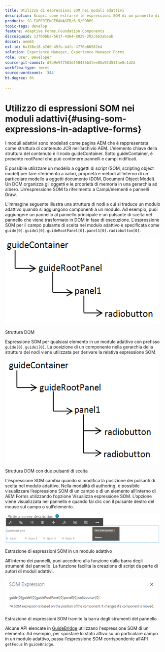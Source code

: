 ```yaml
---
title: Utilizzo di espressioni SOM nei moduli adattivi
description: Scopri come estrarre le espressioni SOM di un pannello di un modulo adattivo.
products: SG_EXPERIENCEMANAGER/6.5/FORMS
topic-tags: develop
feature: Adaptive Forms,Foundation Components
discoiquuid: 13f00bb2-561f-4d64-8829-292c663abeab
docset: aem65
exl-id: 6a158e18-b7d0-45fb-b4fc-4770e66982b4
solution: Experience Manager, Experience Manager Forms
role: User, Developer
source-git-commit: d7b9e947503df58435b3fee85a92d51fae8c1d2d
workflow-type: tm+mt
source-wordcount: '344'
ht-degree: 0%

---
```


# Utilizzo di espressioni SOM nei moduli adattivi{#using-som-expressions-in-adaptive-forms}

I moduli adattivi sono modellati come pagina AEM che è rappresentata come struttura di contenuto JCR nell’archivio AEM. L’elemento chiave della struttura del contenuto è il nodo guideContainer. Sotto guideContainer, è presente rootPanel che può contenere pannelli e campi nidificati.

È possibile utilizzare un modello a oggetti di script (SOM, scripting object model) per fare riferimento a valori, proprietà e metodi all&#39;interno di un particolare modello a oggetti documento (DOM, Document Object Model). Un DOM organizza gli oggetti e le proprietà di memoria in una gerarchia ad albero. Un’espressione SOM fa riferimento a Campi/elementi e pannelli Draw.

L’immagine seguente illustra una struttura di nodi a cui si traduce un modulo adattivo quando si aggiungono componenti a un modulo. Ad esempio, puoi aggiungere un pannello al pannello principale e un pulsante di scelta nel pannello che viene trasformato in DOM in fase di esecuzione. L&#39;espressione SOM per il campo pulsante di scelta nel modulo adattivo è specificata come `guide[0].guide1[0].guideRootPanel[0].panel1[0].radiobutton[0]`.

![Struttura DOM](assets/hierarchy.png)

Struttura DOM

Espressione SOM per qualsiasi elemento in un modulo adattivo con prefisso `guide[0].guide1[0]`. La posizione di un componente nella gerarchia della struttura dei nodi viene utilizzata per derivare la relativa espressione SOM.

![Struttura DOM con due pulsanti di scelta](assets/hierarchy_radio_button.png)

Struttura DOM con due pulsanti di scelta

L’espressione SOM cambia quando si modifica la posizione dei pulsanti di scelta nel modulo adattivo. Nella modalità di authoring, è possibile visualizzare l’espressione SOM di un campo o di un elemento all’interno di AEM Forms utilizzando l’opzione Visualizza espressione SOM. L’opzione viene visualizzata nel pannello e quando fai clic con il pulsante destro del mouse sul campo o sull’elemento.

![Estrazione di espressioni SOM in un modulo adattivo](assets/som-expressions.png)

Estrazione di espressioni SOM in un modulo adattivo

All’interno dei pannelli, puoi accedere alla funzione dalla barra degli strumenti del pannello. La funzione facilita la creazione di script da parte di autori di moduli adattivi.

![Estrazione di espressioni SOM tramite la barra degli strumenti del pannello](assets/som-expression.png)

Estrazione di espressioni SOM tramite la barra degli strumenti del pannello

Alcune API elencate in [GuideBridge](https://helpx.adobe.com/aem-forms/6/javascript-api/GuideBridge.html) utilizzano l&#39;espressione SOM di un elemento. Ad esempio, per spostare lo stato attivo su un particolare campo in un modulo adattivo, passa l’espressione SOM corrispondente all’API `getFocus` in `guideBridge`.
